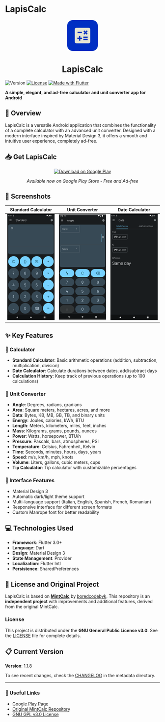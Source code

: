 # LapisCalc
<div align="center">
  <a href="https://play.google.com/store/apps/details?id=com.ilgalghi.lapiscalc">
    <img src="assets/icons/app/launcher_icon_c.png" height="100"/>
  </a>
</div>
<h1 align="center">LapisCalc</h1>


![Version](https://img.shields.io/badge/version-1.1.8-blue)
[![License](https://img.shields.io/badge/license-GPLv3-green)](https://www.gnu.org/licenses/gpl-3.0.html)
[![Made with Flutter](https://img.shields.io/badge/Made%20with-Flutter-blue?logo=flutter)](https://flutter.dev/)


**A simple, elegant, and ad-free calculator and unit converter app for Android**


## 📖 Overview

LapisCalc is a versatile Android application that combines the functionality of a complete calculator with an advanced unit converter. Designed with a modern interface inspired by Material Design 3, it offers a smooth and intuitive user experience, completely ad-free.

## 📥 Get LapisCalc

<div align="center">

[![Download on Google Play](https://play.google.com/intl/en_us/badges/static/images/badges/en_badge_web_generic.png)](https://play.google.com/store/apps/details?id=com.ilgalghi.lapiscalc)

*Available now on Google Play Store - Free and Ad-free*

</div>

## 📱 Screenshots

| Standard Calculator | Unit Converter | Date Calculator |
|:------------------:|:--------------:|:---------------:|
| ![Calculator](metadata/images/phone/1.png) | ![Converter](metadata/images/phone/2.png) | ![Date](metadata/images/phone/3.png) |

## ✨ Key Features

### 🧮 Calculator
- **Standard Calculator**: Basic arithmetic operations (addition, subtraction, multiplication, division)
- **Date Calculator**: Calculate durations between dates, add/subtract days
- **Calculation History**: Keep track of previous operations (up to 100 calculations)

### 🔧 Unit Converter
- **Angle**: Degrees, radians, gradians
- **Area**: Square meters, hectares, acres, and more
- **Data**: Bytes, KB, MB, GB, TB, and binary units
- **Energy**: Joules, calories, kWh, BTU
- **Length**: Meters, kilometers, miles, feet, inches
- **Mass**: Kilograms, grams, pounds, ounces
- **Power**: Watts, horsepower, BTU/h
- **Pressure**: Pascals, bars, atmospheres, PSI
- **Temperature**: Celsius, Fahrenheit, Kelvin
- **Time**: Seconds, minutes, hours, days, years
- **Speed**: m/s, km/h, mph, knots
- **Volume**: Liters, gallons, cubic meters, cups
- **Tip Calculator**: Tip calculator with customizable percentages

### 🎨 Interface Features
- Material Design 3
- Automatic dark/light theme support
- Multi-language support (Italian, English, Spanish, French, Romanian)
- Responsive interface for different screen formats
- Custom Manrope font for better readability


## 💻 Technologies Used
- **Framework**: Flutter 3.0+
- **Language**: Dart
- **Design**: Material Design 3
- **State Management**: Provider
- **Localization**: Flutter Intl
- **Persistence**: SharedPreferences

## 📄 License and Original Project
LapisCalc is based on [**MintCalc**](https://github.com/boredcodebyk/mintcalc) by [boredcodebyk](https://github.com/boredcodebyk). 
This repository is an **independent project** with improvements and additional features, derived from the original MintCalc.

### License
This project is distributed under the **GNU General Public License v3.0**. See the [LICENSE](LICENSE) file for complete details.


## 📋 Current Version
**Version**: 1.1.8

To see recent changes, check the [CHANGELOG](CHANGELOG.md) in the metadata directory.

---

### 🔗 Useful Links
- [Google Play Page](https://play.google.com/store/apps/details?id=com.ilgalghi.lapiscalc)
- [Original MintCalc Repository](https://github.com/boredcodebyk/mintcalc)
- [GNU GPL v3.0 License](https://www.gnu.org/licenses/gpl-3.0.html)
